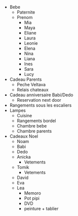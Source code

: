 - Bebe
    - Paternite
    - Prenom
        - Mia
        - Maya
        - Eliane
        - Laura
        - Leonie
        - Elena
        - Nina
        - Liana
        - Ines
        - Sara
        - Lucy
- Cadeau Parents
    * Peche Veltava
    * Relais chateaux
- Cadeau anniversaire Babi/Dedo
    * Reservation next door 
- Rangements sous les escaliers
- Lampes
    - Cuisine
    - Rangements bordel
    - Chambre bebe
    - Chambre parents
- Cadeaux Noel
    - Noam
    - Babi
    - Dedo
    - Anicka
        * Vetements
    - Tomik
        * Vetements
    - David
    - Eva
    - Lea
        * Memoro
        * Pot pipi
        * DVD
        * peinture + tablier

